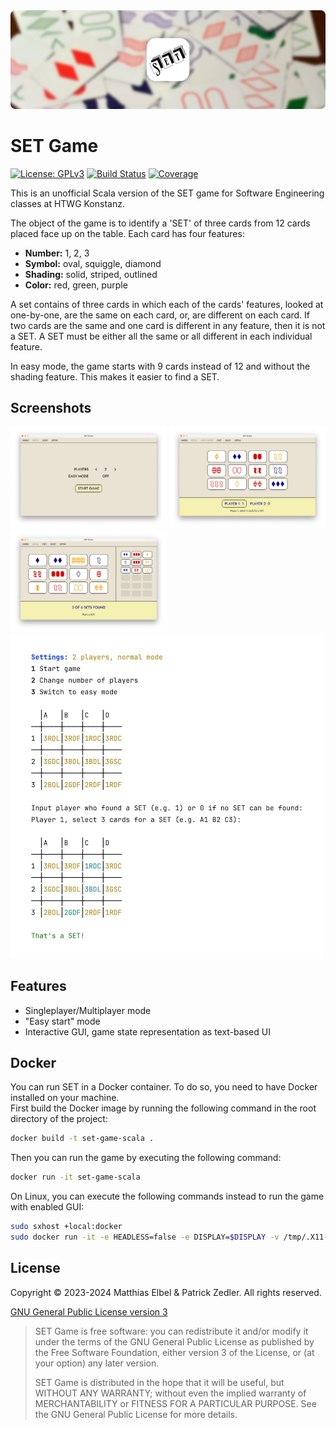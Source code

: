 <img src="assets/header.png" />

# SET Game

[![License: GPLv3](https://img.shields.io/badge/License-GPLv3-blue.svg)](https://www.gnu.org/licenses/gpl.txt) [![Build Status](https://img.shields.io/github/actions/workflow/status/patzly/set-game-scala/scala.yml?branch=main&label=Build)](https://github.com/patzly/set-game-scala/actions/workflows/scala.yml) [![Coverage](https://img.shields.io/coveralls/github/patzly/set-game-scala/main?label=Coverage)](https://coveralls.io/github/patzly/set-game-scala?branch=main)

This is an unofficial Scala version of the SET game for Software Engineering classes at HTWG Konstanz.

The object of the game is to identify a 'SET' of three cards from 12 cards placed face up on the table. Each card has four features:

* **Number:** 1, 2, 3
* **Symbol:** oval, squiggle, diamond
* **Shading:** solid, striped, outlined
* **Color:** red, green, purple

A set contains of three cards in which each of the cards' features, looked at one-by-one, are the same on each card, or, are different on each card.
If two cards are the same and one card is different in any feature, then it is not a SET. A SET must be either all the same or all different in each individual feature.

In easy mode, the game starts with 9 cards instead of 12 and without the shading feature. This makes it easier to find a SET.

## Screenshots

<a href="https://raw.githubusercontent.com/patzly/set-game-scala/main/assets/screen_1.png"><img src="assets/screen_1.png" width="250px"/></a>
<a href="https://raw.githubusercontent.com/patzly/set-game-scala/main/assets/screen_2.png"><img src="assets/screen_2.png" width="250px"/></a>
<a href="https://raw.githubusercontent.com/patzly/set-game-scala/main/assets/screen_3.png"><img src="assets/screen_3.png" width="250px"/></a>  
<a href="https://raw.githubusercontent.com/patzly/set-game-scala/main/assets/screen_4.png"><img src="assets/screen_4.png" width="500px"/></a>

## Features

* Singleplayer/Multiplayer mode
* "Easy start" mode
* Interactive GUI, game state representation as text-based UI

## Docker

You can run SET in a Docker container. To do so, you need to have Docker installed on your machine.  
First build the Docker image by running the following command in the root directory of the project:

```bash
docker build -t set-game-scala .
```

Then you can run the game by executing the following command:

```bash
docker run -it set-game-scala
```

On Linux, you can execute the following commands instead to run the game with enabled GUI:

```bash
sudo sxhost +local:docker
sudo docker run -it -e HEADLESS=false -e DISPLAY=$DISPLAY -v /tmp/.X11-unix:/tmp/.X11-unix set-game-scala
```

## License

Copyright &copy; 2023-2024 Matthias Elbel & Patrick Zedler. All rights reserved.

[GNU General Public License version 3](https://www.gnu.org/licenses/gpl.txt)

> SET Game is free software: you can redistribute it and/or modify it under the terms of the GNU General Public License as published by the Free Software Foundation, either version 3 of the License, or (at your option) any later version.
>
> SET Game is distributed in the hope that it will be useful, but WITHOUT ANY WARRANTY; without even the implied warranty of MERCHANTABILITY or FITNESS FOR A PARTICULAR PURPOSE. See the GNU General Public License for more details.
